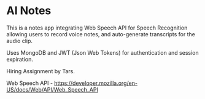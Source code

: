 # AI Notes

This is a notes app integrating Web Speech API for Speech Recognition allowing users to record voice notes, and auto-generate transcripts for the audio clip. 

Uses MongoDB and JWT (Json Web Tokens) for authentication and session expiration.

Hiring Assignment by Tars.

Web Speech API - https://developer.mozilla.org/en-US/docs/Web/API/Web_Speech_API
